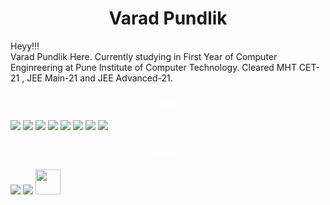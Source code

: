 <h1 align="center">Varad Pundlik</h1>
<div class="container">
<p id="content" style="order: 1;">Heyy!!!<br>
    Varad Pundlik Here. Currently studying in First Year of Computer Enginreering at Pune Institute of Computer Technology.
    Cleared MHT CET-21 , JEE Main-21 and JEE Advanced-21.
    <br>
    </p>
    </div>
    <h3 style="color: white;" align="center">Skills:</h3>
<img src="https://upload.wikimedia.org/wikipedia/commons/thumb/1/18/ISO_C%2B%2B_Logo.svg/1822px-ISO_C%2B%2B_Logo.svg.png" />
<img src="https://upload.wikimedia.org/wikipedia/commons/thumb/c/c3/Python-logo-notext.svg/1024px-Python-logo-notext.svg.png" />
<img src="https://upload.wikimedia.org/wikipedia/commons/thumb/6/61/HTML5_logo_and_wordmark.svg/512px-HTML5_logo_and_wordmark.svg.png" />
<img src="https://upload.wikimedia.org/wikipedia/commons/thumb/d/d5/CSS3_logo_and_wordmark.svg/1452px-CSS3_logo_and_wordmark.svg.png" />
<img src="https://iconape.com/wp-content/files/yb/61798/svg/flutter-logo.svg" />
<img src="https://git-scm.com/images/logos/downloads/Git-Icon-White.png" />
<img src="https://cdn-icons-png.flaticon.com/512/25/25231.png" />
<img src="https://upload.wikimedia.org/wikipedia/commons/0/01/Windows_Terminal_Logo_256x256.png" />

<h3 style="color: white;" align="center">Contact:</h3>
    
[<img src=" https://cdn-icons-png.flaticon.com/512/174/174857.png " />](https://www.linkedin.com/in/varad-pundlik-3a6178205)
[<img src=" https://mailmeteor.com/logos/assets/PNG/Gmail_Logo_512px.png" />](mailto:varadpundlik@gmail.com)
[<img src="https://www.freepnglogos.com/uploads/logo-ig-png/logo-ig-stunning-instagram-logo-vector-download-for-new-7.png" height="40px"/>](https://www.instagram.com/varadpundlik_/)